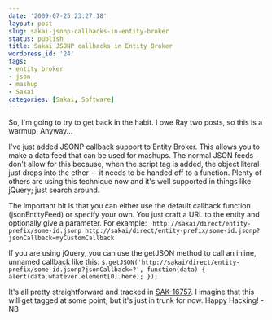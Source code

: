 ```yaml
---
date: '2009-07-25 23:27:18'
layout: post
slug: sakai-jsonp-callbacks-in-entity-broker
status: publish
title: Sakai JSONP callbacks in Entity Broker
wordpress_id: '24'
tags:
- entity broker
- json
- mashup
- Sakai
categories: [Sakai, Software]
---
```


So, I'm going to try to get back in the habit. I owe Ray two posts, so this is a warmup. Anyway...

I've just added JSONP callback support to Entity Broker. This allows you to make a data feed that can be used for mashups. The normal JSON feeds don't allow for this because, when the script tag is added, the object literal just drops into the ether -- it needs to be handed off to a function. Plenty of others are using this technique now and it's well supported in things like jQuery; just search around.

The important bit is that you can either use the default callback function (jsonEntityFeed) or specify your own. You just craft a URL to the entity and optionally give a parameter. For example:
`
http://sakai/direct/entity-prefix/some-id.jsonp
http://sakai/direct/entity-prefix/some-id.jsonp?jsonCallback=myCustomCallback`

If you are using jQuery, you can use the getJSON method to call an inline, unnamed callback like this:
`
$.getJSON('http://sakai/direct/entity-prefix/some-id.jsonp?jsonCallback=?',
    function(data) {
        alert(data.whatever.element[0].here);
    });
`

It's all pretty straightforward and tracked in [SAK-16757](http://jira.sakaiproject.org/browse/SAK-16757). I imagine that this will get tagged at some point, but it's just in trunk for now. Happy Hacking! -NB
